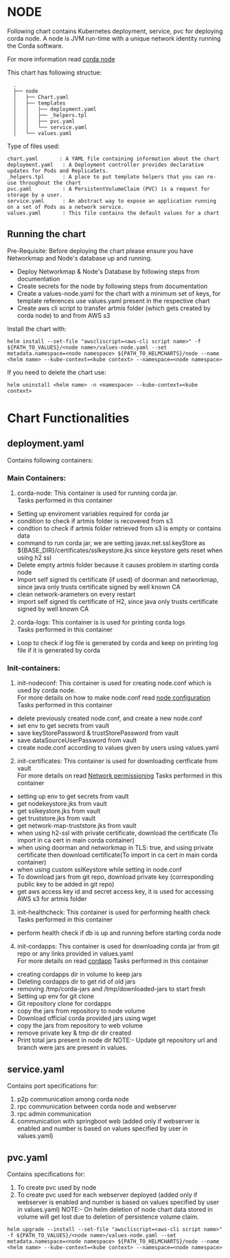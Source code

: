 # NODE

Following chart contains Kubernetes deployment, service, pvc for deploying corda node. 
A node is JVM run-time with a unique network identity running the Corda software.

For more information read [corda node](https://docs.corda.net/releases/release-V3.3/key-concepts-node.html)


This chart has following structue:
```
  .
  ├── node
  │   ├── Chart.yaml
  │   ├── templates
  │   │   ├── deployment.yaml
  │   │   ├── _helpers.tpl
  │   │   ├── pvc.yaml
  │   │   └── service.yaml
  │   └── values.yaml
```

Type of files used:

```
chart.yaml       : A YAML file containing information about the chart
deployment.yaml   : A Deployment controller provides declarative updates for Pods and ReplicaSets.
_helpers.tpl      : A place to put template helpers that you can re-use throughout the chart
pvc.yaml          : A PersistentVolumeClaim (PVC) is a request for storage by a user.
service.yaml      : An abstract way to expose an application running on a set of Pods as a network service.
values.yaml       : This file contains the default values for a chart
```


## Running the chart

Pre-Requisite: Before deploying the chart please ensure you have Networkmap and Node's database up and running. 

- Deploy Networkmap & Node's Database by following steps from documentation 
- Create secrets for the node by following steps from documentation 
- Create a values-node.yaml for the chart with a minimum set of keys, for template references use values.yaml present in the respective chart
- Create aws cli script to transfer artmis folder (which gets created by corda node) to and from AWS s3  

Install the chart with:

```
helm install --set-file "awscliscript=<aws-cli script name>" -f ${PATH_TO_VALUES}/<node name>/values-node.yaml --set metadata.namespace=<node namespace> ${PATH_TO_HELMCHARTS}/node --name <helm name> --kube-context=<kube context> --namespace=<node namespace>

```

If you need to delete the chart use:

```
helm uninstall <helm name> -n <namespace> --kube-context=<kube context>
```

# Chart Functionalities

## deployment.yaml 

Contains following containers:

### Main Containers: 

1. corda-node: 	This container is used for running corda jar.  
  Tasks performed in this container	
- Setting up enviroment variables required for corda jar
- condition to check if artmis folder is recovered from s3 
- condtion to check if artmis folder retrieved from s3 is empty or contains data 
- command to run corda jar, we are setting javax.net.ssl.keyStore as ${BASE_DIR}/certificates/sslkeystore.jks since keystore gets reset when using h2 ssl
- Delete empty artmis folder because it causes problem in starting corda node
- Import self signed tls certificate (if used) of doorman and networkmap, since java only trusts certificate signed by well known CA  
- clean network-arameters on every restart
- import self signed tls certificate of H2, since java only trusts certificate signed by well known CA 

2. corda-logs:  This container is is used for printing corda logs  
  Tasks performed in this container
- Loop to check if log file is generated by corda and keep on printing log file if it is generated by corda

### Init-containers:

1. init-nodeconf: This container is used for creating node.conf which is used by corda node.  
  For more details on how to make node.conf read [node configuration](https://docs.corda.net/releases/release-V3.3/corda-configuration-file.html)  
  Tasks performed in this container  
- delete previously created node.conf, and create a new node.conf
- set env to get secrets from vault
- save keyStorePassword & trustStorePassword from vault
- save dataSourceUserPassword from vault
- create node.conf according to values given by users using values.yaml

2. init-certificates:  This container is used for downloading certficate from vault  	
   For more details on read [Network permissioning](https://docs.corda.net/releases/release-V3.3/permissioning.html)
   Tasks performed in this container
- setting up env to get secrets from vault
- get nodekeystore.jks from vault
- get sslkeystore.jks from vault
- get truststore.jks from vault
- get network-map-truststore.jks from vault
- when using h2-ssl with private certificate, download the certificate  (To import in ca cert in main corda container)
- when using doorman and networkmap in TLS: true, and using private certificate then download certificate(To import in ca cert in main corda container)
- when using custom sslKeystore while setting in node.conf
- To download jars from git repo, download private key (corresponding public key to be added in git repo)
- get aws access key id and secret access key, it is used for accessing AWS s3 for artmis folder 

3. init-healthcheck: This container is used for performing health check  
  Tasks performed in this container
- perform health check if db is up and running before starting corda node

4. init-cordapps: This container is used for downloading corda jar from git repo or any links provided in values.yaml  
  For more details on read [cordapp](https://docs.corda.r3.com/releases/3.3/cordapp-build-systems.html)
  Tasks performed in this container
- creating cordapps dir in volume to keep jars
- Deleting cordapps dir to get rid of old jars
- removing /tmp/corda-jars and /tmp/downloaded-jars to start fresh
- Setting up env for git clone
- Git repository clone for cordapps
- copy the jars from repository to node volume 
- Download official corda provided jars using wget
- copy the jars from repository to web volume
- remove private key & tmp dir dir created 
- Print total jars present in node dir
NOTE:- Update git repository url and branch were jars are present in values.

## service.yaml

Contains port specifications for:

1. p2p communication among corda node
2. rpc communication between corda node and webserver
3. rpc admin communication
4. communication with springboot web  (added only if webserver is enabled and number is based on values specified by user in values.yaml)

## pvc.yaml

Contains specifications for:

1. To create pvc used by node
2. To create pvc used for each webserver deployed (added only if webserver is enabled and number is based on values specified by user in values.yaml)
NOTE:- On helm deletion of node chart data stored in volume will get lost due to deletion of persistence volume claim.
```
helm upgrade --install --set-file "awscliscript=<aws-cli script name>" -f ${PATH_TO_VALUES}/<node name>/values-node.yaml --set metadata.namespace=<node namespace> ${PATH_TO_HELMCHARTS}/node --name <helm name> --kube-context=<kube context> --namespace=<node namespace>
```